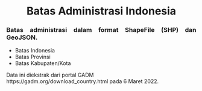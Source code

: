 <h1 align="center">Batas Administrasi Indonesia</h1>
<h3 align="justify">Batas administrasi dalam format ShapeFile (SHP) dan GeoJSON.</h3>

- Batas Indonesia
- Batas Provinsi
- Batas Kabupaten/Kota

<p align="left">Data ini diekstrak dari portal GADM https://gadm.org/download_country.html pada 6 Maret 2022.<a href="https://gadm.org/download_country.html" target="blank"></a> </p>
